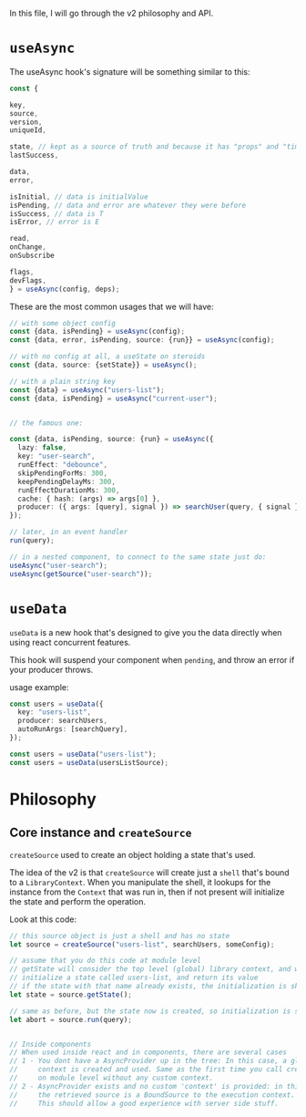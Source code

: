 In this file, I will go through the v2 philosophy and API.

# `useAsync`

The useAsync hook's signature will be something similar to this:

```typescript
const {

key,
source,
version,
uniqueId,

state, // kept as a source of truth and because it has "props" and "timestamp"
lastSuccess,

data,
error,

isInitial, // data is initialValue
isPending, // data and error are whatever they were before
isSuccess, // data is T
isError, // error is E

read,
onChange,
onSubscribe

flags,
devFlags,
} = useAsync(config, deps);
```

These are the most common usages that we will have:

```ts
// with some object config
const {data, isPending} = useAsync(config);
const {data, error, isPending, source: {run}} = useAsync(config);

// with no config at all, a useState on steroids
const {data, source: {setState}} = useAsync();

// with a plain string key
const {data} = useAsync("users-list");
const {data, isPending} = useAsync("current-user");


// the famous one:

const {data, isPending, source: {run} = useAsync({
  lazy: false,
  key: "user-search",
  runEffect: "debounce",
  skipPendingForMs: 300,
  keepPendingDelayMs: 300,
  runEffectDurationMs: 300,
  cache: { hash: (args) => args[0] },
  producer: ({ args: [query], signal }) => searchUser(query, { signal }),
});

// later, in an event handler
run(query);

// in a nested component, to connect to the same state just do:
useAsync("user-search");
useAsync(getSource("user-search"));

```

# `useData`
`useData` is a new hook that's designed to give you the data directly when
using react concurrent features.

This hook will suspend your component when `pending`, and throw an error if
your producer throws.

usage example:

```ts
const users = useData({
  key: "users-list",
  producer: searchUsers,
  autoRunArgs: [searchQuery],
});

const users = useData("users-list");
const users = useData(usersListSource);
```


# Philosophy

## Core instance and `createSource`
`createSource` used to create an object holding a state that's used.

The idea of the v2 is that `createSource` will create just a `shell` that's
bound to a `LibraryContext`. When you manipulate the shell, it lookups for
the instance from the `Context` that was run in, then if not present will
initialize the state and perform the operation.

Look at this code:

```ts
// this source object is just a shell and has no state
let source = createSource("users-list", searchUsers, someConfig);

// assume that you do this code at module level
// getState will consider the top level (global) library context, and will
// initialize a state called users-list, and return its value
// if the state with that name already exists, the initialization is skipped
let state = source.getState();

// same as before, but the state now is created, so initialization is skipped
let abort = source.run(query);


// Inside components
// When used inside react and in components, there are several cases
// 1 - You dont have a AsyncProvider up in the tree: In this case, a global
//     context is created and used. Same as the first time you call createSource
//     on module level without any custom context.
// 2 - AsyncProvider exists and no custom 'context' is provided: in this case
//     the retrieved source is a BoundSource to the execution context.
//     This should allow a good experience with server side stuff.
```





























